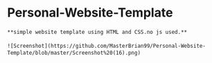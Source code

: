 # Personal-Website-Template

	**simple website template using HTML and CSS.no js used.**
	
	![Screenshot](https://github.com/MasterBrian99/Personal-Website-Template/blob/master/Screenshot%20(16).png)
	
